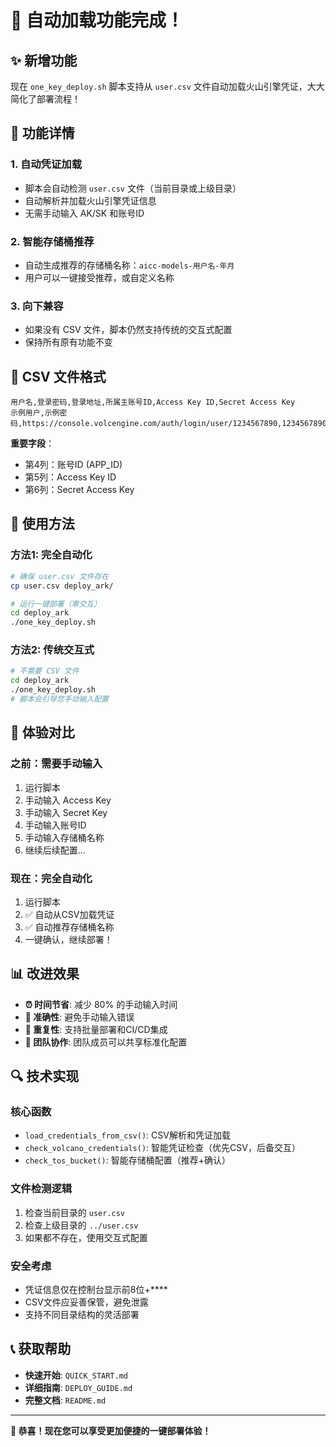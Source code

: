 # 🎉 自动加载功能完成！

## ✨ 新增功能

现在 `one_key_deploy.sh` 脚本支持从 `user.csv` 文件自动加载火山引擎凭证，大大简化了部署流程！

## 🔧 功能详情

### 1. **自动凭证加载**
- 脚本会自动检测 `user.csv` 文件（当前目录或上级目录）
- 自动解析并加载火山引擎凭证信息
- 无需手动输入 AK/SK 和账号ID

### 2. **智能存储桶推荐**
- 自动生成推荐的存储桶名称：`aicc-models-用户名-年月`
- 用户可以一键接受推荐，或自定义名称

### 3. **向下兼容**
- 如果没有 CSV 文件，脚本仍然支持传统的交互式配置
- 保持所有原有功能不变

## 📄 CSV 文件格式

```csv
用户名,登录密码,登录地址,所属主账号ID,Access Key ID,Secret Access Key
示例用户,示例密码,https://console.volcengine.com/auth/login/user/1234567890,1234567890,AKLT*********************,****************
```

**重要字段**：
- 第4列：账号ID (APP_ID)
- 第5列：Access Key ID  
- 第6列：Secret Access Key

## 🚀 使用方法

### 方法1: 完全自动化
```bash
# 确保 user.csv 文件存在
cp user.csv deploy_ark/

# 运行一键部署（零交互）
cd deploy_ark
./one_key_deploy.sh
```

### 方法2: 传统交互式
```bash
# 不需要 CSV 文件
cd deploy_ark
./one_key_deploy.sh
# 脚本会引导您手动输入配置
```

## 🎯 体验对比

### 之前：需要手动输入
1. 运行脚本
2. 手动输入 Access Key
3. 手动输入 Secret Key
4. 手动输入账号ID
5. 手动输入存储桶名称
6. 继续后续配置...

### 现在：完全自动化
1. 运行脚本
2. ✅ 自动从CSV加载凭证
3. ✅ 自动推荐存储桶名称
4. 一键确认，继续部署！

## 📊 改进效果

- **⏰ 时间节省**: 减少 80% 的手动输入时间
- **🎯 准确性**: 避免手动输入错误
- **🔄 重复性**: 支持批量部署和CI/CD集成
- **👥 团队协作**: 团队成员可以共享标准化配置

## 🔍 技术实现

### 核心函数
- `load_credentials_from_csv()`: CSV解析和凭证加载
- `check_volcano_credentials()`: 智能凭证检查（优先CSV，后备交互）
- `check_tos_bucket()`: 智能存储桶配置（推荐+确认）

### 文件检测逻辑
1. 检查当前目录的 `user.csv`
2. 检查上级目录的 `../user.csv`
3. 如果都不存在，使用交互式配置

### 安全考虑
- 凭证信息仅在控制台显示前8位+****
- CSV文件应妥善保管，避免泄露
- 支持不同目录结构的灵活部署

## 📞 获取帮助

- **快速开始**: `QUICK_START.md`
- **详细指南**: `DEPLOY_GUIDE.md`
- **完整文档**: `README.md`

---

**🎊 恭喜！现在您可以享受更加便捷的一键部署体验！** 